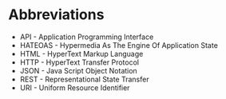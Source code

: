 # Abbreviations

* API - Application Programming Interface
* HATEOAS - Hypermedia As The Engine Of Application State
* HTML - HyperText Markup Language
* HTTP - HyperText Transfer Protocol
* JSON - Java Script Object Notation
* REST - Representational State Transfer
* URI - Uniform Resource Identifier

